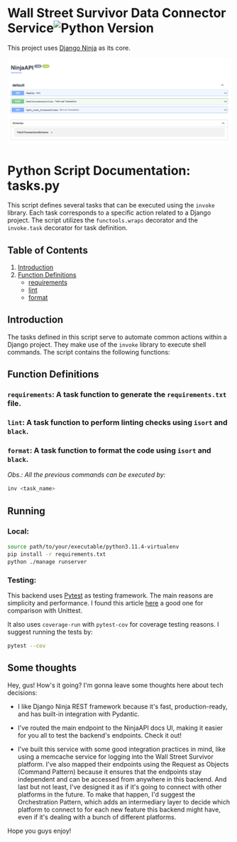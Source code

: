 # Wall Street Survivor Data Connector Service![Python Version](https://img.shields.io/badge/Python-3.11.4-blue)

This project uses [Django Ninja](https://django-ninja.rest-framework.com/) as its core.

![Alt text](image.png)


# Python Script Documentation: tasks.py

This script defines several tasks that can be executed using the `invoke` library. Each task corresponds to a specific action related to a Django project. The script utilizes the `functools.wraps` decorator and the `invoke.task` decorator for task definition.

## Table of Contents
1. [Introduction](#introduction)
2. [Function Definitions](#function-definitions)
   - [requirements](#requirements)
   - [lint](#lint)
   - [format](#format)

## Introduction
The tasks defined in this script serve to automate common actions within a Django project. They make use of the `invoke` library to execute shell commands. The script contains the following functions:

## Function Definitions

### `requirements`: A task function to generate the `requirements.txt` file.

### `lint`: A task function to perform linting checks using `isort` and `black`.

### `format`: A task function to format the code using `isort` and `black`.


<i>Obs.: All the previous commands can be executed by:</i>

```bash
inv <task_name>
```

## Running

### Local:

```bash
source path/to/your/executable/python3.11.4-virtualenv
pip install -r requirements.txt
python ./manage runserver
```

### Testing:

This backend uses [Pytest](https://docs.pytest.org/en/7.4.x/) as testing framework. The main reasons are simplicity and performance. I found this article [here](https://www.browserstack.com/guide/pytest-vs-unittest#:~:text=pytest%20is%20known%20for%20its,for%20test%20discovery%20and%20setup.) a good one for comparison with Unittest.

It also uses `coverage-run` with `pytest-cov` for coverage testing reasons. I suggest running the tests by:

```bash
pytest --cov
```


## Some thoughts

Hey, gus! How's it going? I'm gonna leave some thoughts here about tech decisions:

- I like Django Ninja REST framework because it's fast, production-ready, and has built-in integration with Pydantic.

- I've routed the main endpoint to the NinjaAPI docs UI, making it easier for you all to test the backend's endpoints. Check it out!

- I've built this service with some good integration practices in mind, like using a memcache service for logging into the Wall Street Survivor platform. I've also mapped their endpoints using the Request as Objects (Command Pattern) because it ensures that the endpoints stay independent and can be accessed from anywhere in this backend. And last but not least, I've designed it as if it's going to connect with other platforms in the future. To make that happen, I'd suggest the Orchestration Pattern, which adds an intermediary layer to decide which platform to connect to for each new feature this backend might have, even if it's dealing with a bunch of different platforms.

Hope you guys enjoy!
